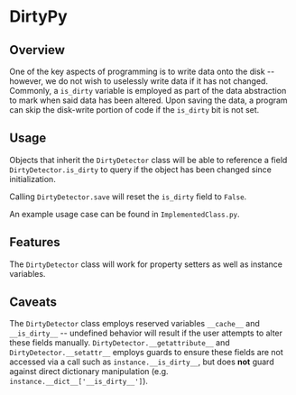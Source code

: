 DirtyPy
====

Overview
----
One of the key aspects of programming is to write data onto the disk -- however, we do not wish to uselessly write data if it has not changed. Commonly, a `is_dirty` 
variable is employed as part of the data abstraction to mark when said data has been altered. Upon saving the data, a program can skip the disk-write portion of code if 
the `is_dirty` bit is not set.

Usage
----
Objects that inherit the `DirtyDetector` class will be able to reference a field `DirtyDetector.is_dirty` to query if the object has been changed since 
initialization.

Calling `DirtyDetector.save` will reset the `is_dirty` field to `False`.

An example usage case can be found in `ImplementedClass.py`.

Features
----
The `DirtyDetector` class will work for property setters as well as instance variables.

Caveats
----
The `DirtyDetector` class employs reserved variables `__cache__` and `__is_dirty__` -- undefined behavior will result if the user attempts to alter these fields 
manually. `DirtyDetector.__getattribute__` and `DirtyDetector.__setattr__` employs guards to ensure these fields are not accessed via a call such as 
`instance.__is_dirty__`, but does **not** guard against direct dictionary manipulation (e.g. `instance.__dict__['__is_dirty__']`).
